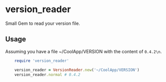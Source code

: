 # version_reader

Small Gem to read your version file.

## Usage

Assuming you have a file ~/CoolApp/VERSION with the content of ```0.4.2\n```.

```ruby
    require 'version_reader'

    version_reader = VersionReader.new('~/CoolApp/VERSION')
    version_reader.normal # 0.4.2
```
